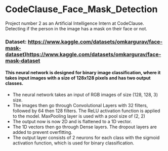 # CodeClause_Face_Mask_Detection
Project number 2 as an Artificial Intelligence Intern at CodeClause. Detecting if the person in the image has a mask on their face or not.
### Dataset: https://www.kaggle.com/datasets/omkargurav/face-mask-dataset)https://www.kaggle.com/datasets/omkargurav/face-mask-dataset
#### This neural network is designed for binary image classification, where it takes input images with a size of 128x128 pixels and has two output classes.
* The neural network takes an input of RGB images of size (128, 128, 3) size.
* The images then go through Convolutional Layers with 32 filters, followed by 64 then 128 filters. The ReLU activation function is applied to the model. MaxPooling layer is used with a pool size of (2, 2)
* The output now is now 2D and is flattened to a 1D vector.
* The 1D vectors then go through Dense layers. The dropout layers are added to prevent overfitting.
* The output layer consists of 2 neurons for each class with the sigmoid activation function, which is used for binary classification.
